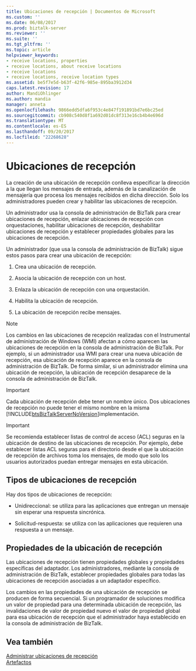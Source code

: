 ```yaml
---
title: Ubicaciones de recepción | Documentos de Microsoft
ms.custom: ''
ms.date: 06/08/2017
ms.prod: biztalk-server
ms.reviewer: ''
ms.suite: ''
ms.tgt_pltfrm: ''
ms.topic: article
helpviewer_keywords:
- receive locations, properties
- receive locations, about receive locations
- receive locations
- receive locations, receive location types
ms.assetid: be5f7e5d-b63f-42f6-985e-895ba3912d34
caps.latest.revision: 17
author: MandiOhlinger
ms.author: mandia
manager: anneta
ms.openlocfilehash: 9866edd5dfa6f953c4e847f191891bd7e6bc25ed
ms.sourcegitcommit: cb908c540d8f1a692d01dc8f313e16cb4b4e696d
ms.translationtype: MT
ms.contentlocale: es-ES
ms.lasthandoff: 09/20/2017
ms.locfileid: "22268628"
---
```

# <a name="receive-locations"></a>Ubicaciones de recepción
La creación de una ubicación de recepción conlleva especificar la dirección a la que llegan los mensajes de entrada, además de la canalización de mensajería que procesa los mensajes recibidos en dicha dirección. Solo los administradores pueden crear y habilitar las ubicaciones de recepción.  
  
 Un administrador usa la consola de administración de BizTalk para crear ubicaciones de recepción, enlazar ubicaciones de recepción con orquestaciones, habilitar ubicaciones de recepción, deshabilitar ubicaciones de recepción y establecer propiedades globales para las ubicaciones de recepción.  
  
 Un administrador (que usa la consola de administración de BizTalk) sigue estos pasos para crear una ubicación de recepción:  
  
1.  Crea una ubicación de recepción.  
  
2.  Asocia la ubicación de recepción con un host.  
  
3.  Enlaza la ubicación de recepción con una orquestación.  
  
4.  Habilita la ubicación de recepción.  
  
5.  La ubicación de recepción recibe mensajes.  
  
> [!NOTE]
>  Los cambios en las ubicaciones de recepción realizadas con el Instrumental de administración de Windows (WMI) afectan a cómo aparecen las ubicaciones de recepción en la consola de administración de BizTalk. Por ejemplo, si un administrador usa WMI para crear una nueva ubicación de recepción, esa ubicación de recepción aparece en la consola de administración de BizTalk. De forma similar, si un administrador elimina una ubicación de recepción, la ubicación de recepción desaparece de la consola de administración de BizTalk.  
  
> [!IMPORTANT]
>  Cada ubicación de recepción debe tener un nombre único. Dos ubicaciones de recepción no puede tener el mismo nombre en la misma [!INCLUDE[btsBizTalkServerNoVersion](../includes/btsbiztalkservernoversion-md.md)]implementación.  
  
> [!IMPORTANT]
>  Se recomienda establecer listas de control de acceso (ACL) seguras en la ubicación de destino de las ubicaciones de recepción. Por ejemplo, debe establecer listas ACL seguras para el directorio desde el que la ubicación de recepción de archivos toma los mensajes, de modo que solo los usuarios autorizados puedan entregar mensajes en esta ubicación.  
  
## <a name="receive-location-types"></a>Tipos de ubicaciones de recepción  
 Hay dos tipos de ubicaciones de recepción:  
  
-   Unidireccional: se utiliza para las aplicaciones que entregan un mensaje sin esperar una respuesta sincrónica.  
  
-   Solicitud-respuesta: se utiliza con las aplicaciones que requieren una respuesta a un mensaje.  
  
## <a name="receive-location-properties"></a>Propiedades de la ubicación de recepción  
 Las ubicaciones de recepción tienen propiedades globales y propiedades específicas del adaptador. Los administradores, mediante la consola de administración de BizTalk, establecer propiedades globales para todas las ubicaciones de recepción asociadas a un adaptador específico.  
  
 Los cambios en las propiedades de una ubicación de recepción se producen de forma secuencial. Si un programador de soluciones modifica un valor de propiedad para una determinada ubicación de recepción, las invalidaciones de valor de propiedad nuevo el valor de propiedad global para esa ubicación de recepción que el administrador haya establecido en la consola de administración de BizTalk.  
  
## <a name="see-also"></a>Vea también  
 [Administrar ubicaciones de recepción](../core/managing-receive-locations.md)   
 [Artefactos](../core/artifacts.md)